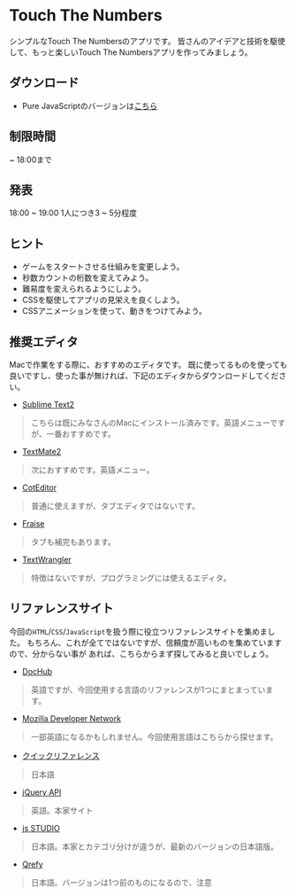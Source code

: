 # Touch The Numbers

シンプルなTouch The Numbersのアプリです。
皆さんのアイデアと技術を駆使して、もっと楽しいTouch The Numbersアプリを作ってみましょう。

## ダウンロード
* Pure JavaScriptのバージョンは[こちら](https://github.com/HAKASHUN/touch-the-numbers/archive/master.zip)

## 制限時間
~ 18:00まで

## 発表
18:00 ~ 19:00
1人につき3 ~ 5分程度

## ヒント

* ゲームをスタートさせる仕組みを変更しよう。
* 秒数カウントの桁数を変えてみよう。
* 難易度を変えられるようにしよう。
* CSSを駆使してアプリの見栄えを良くしよう。
* CSSアニメーションを使って、動きをつけてみよう。

## 推奨エディタ

Macで作業をする際に、おすすめのエディタです。
既に使ってるものを使っても良いですし、使った事が無ければ、下記のエディタからダウンロードしてください。

- [Sublime Text2](http://www.sublimetext.com/)

> こちらは既にみなさんのMacにインストール済みです。英語メニューですが、一番おすすめです。

- [TextMate2](https://github.com/textmate/textmate/downloads)

> 次におすすめです。英語メニュー。

- [CotEditor](http://sourceforge.jp/projects/coteditor/)

> 普通に使えますが、タブエディタではないです。

- [Fraise](http://www.macupdate.com/app/mac/33751/fraise)

> タブも補完もあります。

- [TextWrangler](http://www.macupdate.com/app/mac/11009/textwrangler)

> 特徴はないですが、プログラミングには使えるエディタ。


## リファレンスサイト

今回の`HTML`/`CSS`/`JavaScript`を扱う際に役立つリファレンスサイトを集めました。
もちろん、これが全てではないですが、信頼度が高いものを集めていますので、分からない事が
あれば、こちらからまず探してみると良いでしょう。

- [DocHub](http://dochub.io/)

> 英語ですが、今回使用する言語のリファレンスが1つにまとまっています。

- [Mozilla Developer Network](https://developer.mozilla.org/ja/docs)

> 一部英語になるかもしれません。今回使用言語はこちらから探せます。

- [クイックリファレンス](http://www.htmq.com/)

> 日本語

- [jQuery API](http://api.jquery.com/)

> 英語。本家サイト

- [js STUDIO](http://js.studio-kingdom.com/jquery)

> 日本語。本家とカテゴリ分けが違うが、最新のバージョンの日本語版。

- [Qrefy](http://s3pw.com/qrefy/)

> 日本語。バージョンは1つ前のものになるので、注意

